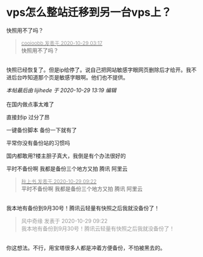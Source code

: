 # vps怎么整站迁移到另一台vps上？


快照用不了吗？

<div class="quote"><blockquote><font size="2"><a href="https://www.hostloc.com/forum.php?mod=redirect&amp;goto=findpost&amp;pid=9367250&amp;ptid=759636" target="_blank"><font color="#999999">cooioobb 发表于 2020-10-29 03:17</font></a></font><br />
快照用不了吗？</blockquote></div><br />
快照已经恢复了。但是ip给停了。说自己把网站敏感字眼网页删除后才给开。我不进后台咋知道那个页是敏感字眼啊。他们也不提供。

<i class="pstatus"> 本帖最后由 lijihede 于 2020-10-29 13:19 编辑 </i><br />
<br />
在国内做点事太难了

直接封ip 过分了昂

一键备份脚本 备份一下就有了<img id="aimg_K233p" onclick="zoom(this, this.src, 0, 0, 0)" class="zoom" src="https://cdn.jsdelivr.net/gh/hishis/forum-master/public/images/patch.gif" onmouseover="img_onmouseoverfunc(this)" onload="thumbImg(this)" border="0" alt="" />

平常你没有备份站的习惯吗

国内都敢用?楼主胆子真大，我倒是有个办法很好的

平时不备份啊 我都是备份三个地方又拍 腾讯 阿里云

<div class="quote"><blockquote><font size="2"><a href="https://www.hostloc.com/forum.php?mod=redirect&amp;goto=findpost&amp;pid=9367602&amp;ptid=759636" target="_blank"><font color="#999999">秋上书 发表于 2020-10-29 09:22</font></a></font><br />
平时不备份啊 我都是备份三个地方又拍 腾讯 阿里云</blockquote></div><br />
我本地有备份到9月30号！腾讯云轻量有快照之后我就没备份了！<img id="aimg_bv26n" onclick="zoom(this, this.src, 0, 0, 0)" class="zoom" src="https://cdn.jsdelivr.net/gh/hishis/forum-master/public/images/patch.gif" onmouseover="img_onmouseoverfunc(this)" onload="thumbImg(this)" border="0" alt="" />

<div class="quote"><blockquote><font color="#999999">风中奇缘 发表于 2020-10-29 09:22</font><br />
<font color="#999999">我本地有备份到9月30号！腾讯云轻量有快照之后我就没备份了！</font></blockquote></div><br />
你这想法。不行，用宝塔很多人都是冲着方便备份，不怕被黑去的。
